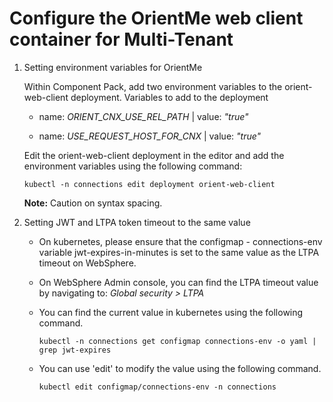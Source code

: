 <?xml version="1.0" encoding="UTF-8"?>
<!DOCTYPE task PUBLIC "-//OASIS//DTD DITA Task//EN" "task.dtd">

# Configure the OrientMe web client container for Multi-Tenant

1.  Setting environment variables for OrientMe  

    Within Component Pack, add two environment variables to the orient-web-client deployment. Variables to add to the deployment  
    
      - name: *ORIENT_CNX_USE_REL_PATH* |   value: *"true"*

      - name: *USE_REQUEST_HOST_FOR_CNX* |  value: *"true"*

    Edit the orient-web-client deployment in the editor and add the environment variables using the following command:  
  
    ```
    kubectl -n connections edit deployment orient-web-client
    ```   
    
    **Note:** Caution on syntax spacing.  
      
2. Setting JWT and LTPA token timeout to the same value  

     - On kubernetes, please ensure that the configmap - connections-env variable jwt-expires-in-minutes is set to the same value as the LTPA timeout on WebSphere.  
  
     - On WebSphere Admin console, you can find the LTPA timeout value by navigating to: *Global security > LTPA*
  
     - You can find the current value in kubernetes using the following command.
   
        ```
        kubectl -n connections get configmap connections-env -o yaml | grep jwt-expires
        ```
 
     - You can use 'edit' to modify the value using the following command.
    
        ```
        kubectl edit configmap/connections-env -n connections
        ```  

<?tm 1541016643182 1 HCL Connections ?>
